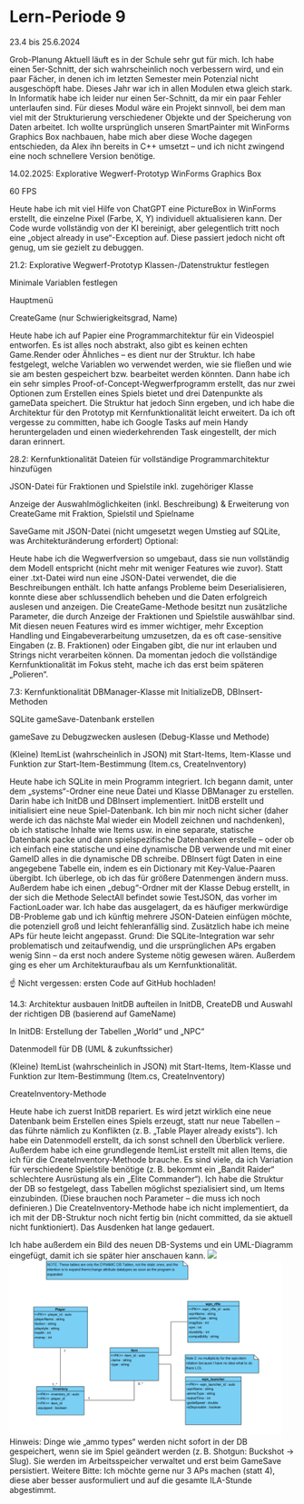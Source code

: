 # Lern-Periode 9
23.4 bis 25.6.2024

Grob-Planung
Aktuell läuft es in der Schule sehr gut für mich. Ich habe einen 5er-Schnitt, der sich wahrscheinlich noch verbessern wird, und ein paar Fächer, in denen ich im letzten Semester mein Potenzial nicht ausgeschöpft habe.
Dieses Jahr war ich in allen Modulen etwa gleich stark. In Informatik habe ich leider nur einen 5er-Schnitt, da mir ein paar Fehler unterlaufen sind.
Für dieses Modul wäre ein Projekt sinnvoll, bei dem man viel mit der Strukturierung verschiedener Objekte und der Speicherung von Daten arbeitet. Ich wollte ursprünglich unseren SmartPainter mit WinForms Graphics Box nachbauen, habe mich aber diese Woche dagegen entschieden, da Alex ihn bereits in C++ umsetzt – und ich nicht zwingend eine noch schnellere Version benötige.

14.02.2025: Explorative Wegwerf-Prototyp
 WinForms Graphics Box

 60 FPS

Heute habe ich mit viel Hilfe von ChatGPT eine PictureBox in WinForms erstellt, die einzelne Pixel (Farbe, X, Y) individuell aktualisieren kann. Der Code wurde vollständig von der KI bereinigt, aber gelegentlich tritt noch eine „object already in use“-Exception auf. Diese passiert jedoch nicht oft genug, um sie gezielt zu debuggen.

21.2: Explorative Wegwerf-Prototyp
 Klassen-/Datenstruktur festlegen

 Minimale Variablen festlegen

 Hauptmenü

 CreateGame (nur Schwierigkeitsgrad, Name)

Heute habe ich auf Papier eine Programmarchitektur für ein Videospiel entworfen. Es ist alles noch abstrakt, also gibt es keinen echten Game.Render oder Ähnliches – es dient nur der Struktur. Ich habe festgelegt, welche Variablen wo verwendet werden, wie sie fließen und wie sie am besten gespeichert bzw. bearbeitet werden könnten.
Dann habe ich ein sehr simples Proof-of-Concept-Wegwerfprogramm erstellt, das nur zwei Optionen zum Erstellen eines Spiels bietet und drei Datenpunkte als gameData speichert. Die Struktur hat jedoch Sinn ergeben, und ich habe die Architektur für den Prototyp mit Kernfunktionalität leicht erweitert.
Da ich oft vergesse zu committen, habe ich Google Tasks auf mein Handy heruntergeladen und einen wiederkehrenden Task eingestellt, der mich daran erinnert.

28.2: Kernfunktionalität
 Dateien für vollständige Programmarchitektur hinzufügen

 JSON-Datei für Fraktionen und Spielstile inkl. zugehöriger Klasse

 Anzeige der Auswahlmöglichkeiten (inkl. Beschreibung) & Erweiterung von CreateGame mit Fraktion, Spielstil und Spielname

 SaveGame mit JSON-Datei (nicht umgesetzt wegen Umstieg auf SQLite, was Architekturänderung erfordert)
Optional:

Heute habe ich die Wegwerfversion so umgebaut, dass sie nun vollständig dem Modell entspricht (nicht mehr mit weniger Features wie zuvor). Statt einer .txt-Datei wird nun eine JSON-Datei verwendet, die die Beschreibungen enthält. Ich hatte anfangs Probleme beim Deserialisieren, konnte diese aber schlussendlich beheben und die Daten erfolgreich auslesen und anzeigen.
Die CreateGame-Methode besitzt nun zusätzliche Parameter, die durch Anzeige der Fraktionen und Spielstile auswählbar sind.
Mit diesen neuen Features wird es immer wichtiger, mehr Exception Handling und Eingabeverarbeitung umzusetzen, da es oft case-sensitive Eingaben (z. B. Fraktionen) oder Eingaben gibt, die nur int erlauben und Strings nicht verarbeiten können.
Da momentan jedoch die vollständige Kernfunktionalität im Fokus steht, mache ich das erst beim späteren „Polieren“.

7.3: Kernfunktionalität
 DBManager-Klasse mit InitializeDB, DBInsert-Methoden

 SQLite gameSave-Datenbank erstellen

 gameSave zu Debugzwecken auslesen (Debug-Klasse und Methode)

 (Kleine) ItemList (wahrscheinlich in JSON) mit Start-Items, Item-Klasse und Funktion zur Start-Item-Bestimmung (Item.cs, CreateInventory)

Heute habe ich SQLite in mein Programm integriert. Ich begann damit, unter dem „systems“-Ordner eine neue Datei und Klasse DBManager zu erstellen. Darin habe ich InitDB und DBInsert implementiert. InitDB erstellt und initialisiert eine neue Spiel-Datenbank.
Ich bin mir noch nicht sicher (daher werde ich das nächste Mal wieder ein Modell zeichnen und nachdenken), ob ich statische Inhalte wie Items usw. in eine separate, statische Datenbank packe und dann spielspezifische Datenbanken erstelle – oder ob ich einfach eine statische und eine dynamische DB verwende und mit einer GameID alles in die dynamische DB schreibe.
DBInsert fügt Daten in eine angegebene Tabelle ein, indem es ein Dictionary mit Key-Value-Paaren übergibt. Ich überlege, ob ich das für größere Datenmengen ändern muss.
Außerdem habe ich einen „debug“-Ordner mit der Klasse Debug erstellt, in der sich die Methode SelectAll befindet sowie TestJSON, das vorher im FactionLoader war. Ich habe das ausgelagert, da es häufiger merkwürdige DB-Probleme gab und ich künftig mehrere JSON-Dateien einfügen möchte, die potenziell groß und leicht fehleranfällig sind.
Zusätzlich habe ich meine APs für heute leicht angepasst. Grund: Die SQLite-Integration war sehr problematisch und zeitaufwendig, und die ursprünglichen APs ergaben wenig Sinn – da erst noch andere Systeme nötig gewesen wären. Außerdem ging es eher um Architekturaufbau als um Kernfunktionalität.

☝️ Nicht vergessen: ersten Code auf GitHub hochladen!

14.3: Architektur ausbauen
 InitDB aufteilen in InitDB, CreateDB und Auswahl der richtigen DB (basierend auf GameName)

 In InitDB: Erstellung der Tabellen „World“ und „NPC“

 Datenmodell für DB (UML & zukunftssicher)

 (Kleine) ItemList (wahrscheinlich in JSON) mit Start-Items, Item-Klasse und Funktion zur Item-Bestimmung (Item.cs, CreateInventory)

 CreateInventory-Methode

Heute habe ich zuerst InitDB repariert. Es wird jetzt wirklich eine neue Datenbank beim Erstellen eines Spiels erzeugt, statt nur neue Tabellen – das führte nämlich zu Konflikten (z. B. „Table Player already exists“).
Ich habe ein Datenmodell erstellt, da ich sonst schnell den Überblick verliere. Außerdem habe ich eine grundlegende ItemList erstellt mit allen Items, die ich für die CreateInventory-Methode brauche. Es sind viele, da ich Variation für verschiedene Spielstile benötige (z. B. bekommt ein „Bandit Raider“ schlechtere Ausrüstung als ein „Elite Commander“).
Ich habe die Struktur der DB so festgelegt, dass Tabellen möglichst spezialisiert sind, um Items einzubinden. (Diese brauchen noch Parameter – die muss ich noch definieren.)
Die CreateInventory-Methode habe ich nicht implementiert, da ich mit der DB-Struktur noch nicht fertig bin (nicht committed, da sie aktuell nicht funktioniert). Das Ausdenken hat lange gedauert.

Ich habe außerdem ein Bild des neuen DB-Systems und ein UML-Diagramm eingefügt, damit ich sie später hier anschauen kann.
<img src="https://github.com/user-attachments/assets/44a6f29c-bcc4-48df-88da-b8ba154ade2e" width="480">
<img src="Screenshot 2025-03-14 114955.png" width="480">
Hinweis: Dinge wie „ammo types“ werden nicht sofort in der DB gespeichert, wenn sie im Spiel geändert werden (z. B. Shotgun: Buckshot → Slug). Sie werden im Arbeitsspeicher verwaltet und erst beim GameSave persistiert.
Weitere Bitte: Ich möchte gerne nur 3 APs machen (statt 4), diese aber besser ausformuliert und auf die gesamte ILA-Stunde abgestimmt.
